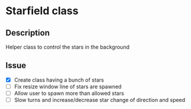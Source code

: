 # Starfield class

## Description
Helper class to control the stars in the background

## Issue 
- [x] Create class having a bunch of stars
- [ ] Fix resize window line of stars are spawned
- [ ] Allow user to spawn more than allowed stars
- [ ] Slow turns and increase/decrease star change of direction and speed